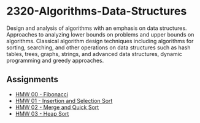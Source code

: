 # 2320-Algorithms-Data-Structures

Design and analysis of algorithms with an emphasis on data structures. Approaches to analyzing lower bounds on problems and upper bounds on algorithms. Classical algorithm design techniques including algorithms for sorting, searching, and other operations on data structures such as hash tables, trees, graphs, strings, and advanced data structures, dynamic programming and greedy approaches. 

## Assignments

- [HMW 00 - Fibonacci](https://github.com/Existawk/2320-Algorithms-Data-Structures/tree/main/Assignments/HMWK_00/HMWK_00_prs1467)
- [HMW 01 - Insertion and Selection Sort](https://github.com/Existawk/2320-Algorithms-Data-Structures/tree/main/Assignments/HMWK_01/HMWK_01_prs1467)
- [HMW 02 - Merge and Quick Sort](https://github.com/Existawk/2320-Algorithms-Data-Structures/tree/main/Assignments/HMWK_02/HMWK_02_prs1467)
- [HMW 03 - Heap Sort](https://github.com/Existawk/2320-Algorithms-Data-Structures/tree/main/Assignments/HMWK_03/HMWK_03_prs1467)
